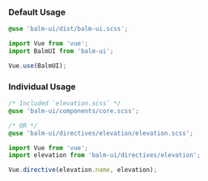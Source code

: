 ### Default Usage

```css
@use 'balm-ui/dist/balm-ui.scss';
```

```js
import Vue from 'vue';
import BalmUI from 'balm-ui';

Vue.use(BalmUI);
```

### Individual Usage

```css
/* Included `elevation.scss` */
@use 'balm-ui/components/core.scss';

/* OR */
@use 'balm-ui/directives/elevation/elevation.scss';
```

```js
import Vue from 'vue';
import elevation from 'balm-ui/directives/elevation';

Vue.directive(elevation.name, elevation);
```
